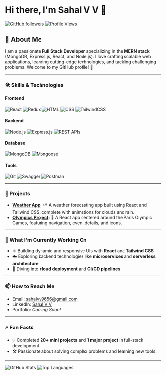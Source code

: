 # Hi there, I'm Sahal V V 👋

[![GitHub followers](https://img.shields.io/github/followers/sahal2255?label=Follow&style=social)](https://github.com/sahal2255?tab=followers)
[![Profile Views](https://komarev.com/ghpvc/?username=sahal2255&style=flat-square)](https://github.com/sahal2255)

## 🚀 About Me
I am a passionate **Full Stack Developer** specializing in the **MERN stack** (MongoDB, Express.js, React, and Node.js). I love crafting scalable web applications, learning cutting-edge technologies, and tackling challenging problems. Welcome to my GitHub profile! 🎉

---

### 🛠 Skills & Technologies

#### Frontend
![React](https://img.shields.io/badge/React-20232A?style=for-the-badge&logo=react&logoColor=61DAFB)
![Redux](https://img.shields.io/badge/Redux-764ABC?style=for-the-badge&logo=redux&logoColor=white)
![HTML](https://img.shields.io/badge/HTML5-E34F26?style=for-the-badge&logo=html5&logoColor=white)
![CSS](https://img.shields.io/badge/CSS3-1572B6?style=for-the-badge&logo=css3&logoColor=white)
![TailwindCSS](https://img.shields.io/badge/Tailwind_CSS-38B2AC?style=for-the-badge&logo=tailwind-css&logoColor=white)

#### Backend
![Node.js](https://img.shields.io/badge/Node.js-43853D?style=for-the-badge&logo=node.js&logoColor=white)
![Express.js](https://img.shields.io/badge/Express.js-404D59?style=for-the-badge)
![REST APIs](https://img.shields.io/badge/REST_APIs-ff9800?style=for-the-badge)

#### Database
![MongoDB](https://img.shields.io/badge/MongoDB-4EA94B?style=for-the-badge&logo=mongodb&logoColor=white)
![Mongoose](https://img.shields.io/badge/Mongoose-880000?style=for-the-badge)

#### Tools
![Git](https://img.shields.io/badge/Git-F05032?style=for-the-badge&logo=git&logoColor=white)
![Swagger](https://img.shields.io/badge/Swagger-85EA2D?style=for-the-badge&logo=swagger&logoColor=black)
![Postman](https://img.shields.io/badge/Postman-FF6C37?style=for-the-badge&logo=postman&logoColor=white)

---

### 🚀 Projects

- **[Weather App](https://github.com/sahalvv/weather-app):** ⛅ A weather forecasting app built using React and Tailwind CSS, complete with animations for clouds and rain.
- **[Olympics Project](https://github.com/sahalvv/olympics-project):** 🏅 A React app centered around the Paris Olympic Games, featuring navigation, event details, and icons.

---

### 🌱 What I'm Currently Working On
- ⚛️ Building dynamic and responsive UIs with **React** and **Tailwind CSS**
- ☁️ Exploring backend technologies like **microservices** and **serverless architecture**
- 🚀 Diving into **cloud deployment** and **CI/CD pipelines**

---

### 📫 How to Reach Me

- Email: [sahalvv9656@gmail.com](mailto:sahalvv9656@gmail.com)
- LinkedIn: [Sahal V V](https://www.linkedin.com/in/sahalvv/)
- Portfolio: *Coming Soon!*

---

### ⚡ Fun Facts
- 💡 Completed **20+ mini projects** and **1 major project** in full-stack development.
- 🛠 Passionate about solving complex problems and learning new tools.

---

![GitHub Stats](https://github-readme-stats.vercel.app/api?username=sahalvv&show_icons=true&theme=radical)
![Top Languages](https://github-readme-stats.vercel.app/api/top-langs/?username=sahalvv&layout=compact&theme=radical)
